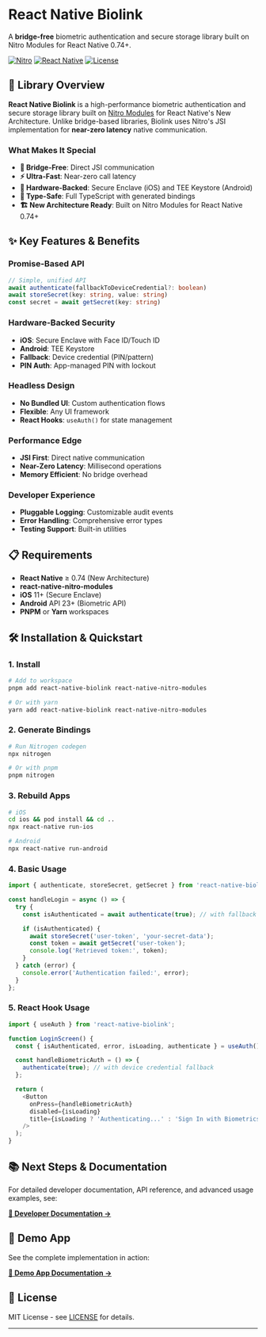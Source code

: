 # React Native Biolink

A **bridge-free** biometric authentication and secure storage library built on Nitro Modules for React Native 0.74+.

[![Nitro](https://img.shields.io/badge/Built_with-Nitro_Modules-blue?style=flat&logo=rocket)](https://nitro.margelo.com)
[![React Native](https://img.shields.io/badge/React_Native-0.74+-blue?style=flat&logo=react)](https://reactnative.dev)
[![License](https://img.shields.io/badge/License-MIT-green?style=flat)](LICENSE)

## 🚀 Library Overview

**React Native Biolink** is a high-performance biometric authentication and secure storage library built on [Nitro Modules](https://nitro.margelo.com) for React Native's New Architecture. Unlike bridge-based libraries, Biolink uses Nitro's JSI implementation for **near-zero latency** native communication.

### What Makes It Special

- **🔗 Bridge-Free**: Direct JSI communication
- **⚡ Ultra-Fast**: Near-zero call latency
- **🔐 Hardware-Backed**: Secure Enclave (iOS) and TEE Keystore (Android)
- **🎯 Type-Safe**: Full TypeScript with generated bindings
- **🏗️ New Architecture Ready**: Built on Nitro Modules for React Native 0.74+

## ✨ Key Features & Benefits

### **Promise-Based API**

```typescript
// Simple, unified API
await authenticate(fallbackToDeviceCredential?: boolean)
await storeSecret(key: string, value: string)
const secret = await getSecret(key: string)
```

### **Hardware-Backed Security**

- **iOS**: Secure Enclave with Face ID/Touch ID
- **Android**: TEE Keystore
- **Fallback**: Device credential (PIN/pattern)
- **PIN Auth**: App-managed PIN with lockout

### **Headless Design**

- **No Bundled UI**: Custom authentication flows
- **Flexible**: Any UI framework
- **React Hooks**: `useAuth()` for state management

### **Performance Edge**

- **JSI First**: Direct native communication
- **Near-Zero Latency**: Millisecond operations
- **Memory Efficient**: No bridge overhead

### **Developer Experience**

- **Pluggable Logging**: Customizable audit events
- **Error Handling**: Comprehensive error types
- **Testing Support**: Built-in utilities

## 📋 Requirements

- **React Native** ≥ 0.74 (New Architecture)
- **react-native-nitro-modules**
- **iOS** 11+ (Secure Enclave)
- **Android** API 23+ (Biometric API)
- **PNPM** or **Yarn** workspaces

## 🛠️ Installation & Quickstart

### 1. Install

```bash
# Add to workspace
pnpm add react-native-biolink react-native-nitro-modules

# Or with yarn
yarn add react-native-biolink react-native-nitro-modules
```

### 2. Generate Bindings

```bash
# Run Nitrogen codegen
npx nitrogen

# Or with pnpm
pnpm nitrogen
```

### 3. Rebuild Apps

```bash
# iOS
cd ios && pod install && cd ..
npx react-native run-ios

# Android
npx react-native run-android
```

### 4. Basic Usage

```typescript
import { authenticate, storeSecret, getSecret } from 'react-native-biolink';

const handleLogin = async () => {
  try {
    const isAuthenticated = await authenticate(true); // with fallback

    if (isAuthenticated) {
      await storeSecret('user-token', 'your-secret-data');
      const token = await getSecret('user-token');
      console.log('Retrieved token:', token);
    }
  } catch (error) {
    console.error('Authentication failed:', error);
  }
};
```

### 5. React Hook Usage

```typescript
import { useAuth } from 'react-native-biolink';

function LoginScreen() {
  const { isAuthenticated, error, isLoading, authenticate } = useAuth();

  const handleBiometricAuth = () => {
    authenticate(true); // with device credential fallback
  };

  return (
    <Button
      onPress={handleBiometricAuth}
      disabled={isLoading}
      title={isLoading ? 'Authenticating...' : 'Sign In with Biometrics'}
    />
  );
}
```

## 📚 Next Steps & Documentation

For detailed developer documentation, API reference, and advanced usage examples, see:

**[📖 Developer Documentation →](./packages/react-native-biolink/README.md)**

## 🎯 Demo App

See the complete implementation in action:

**[📱 Demo App Documentation →](./packages/biolink-demo/README.md)**

## 📄 License

MIT License - see [LICENSE](./LICENSE) for details.

---
